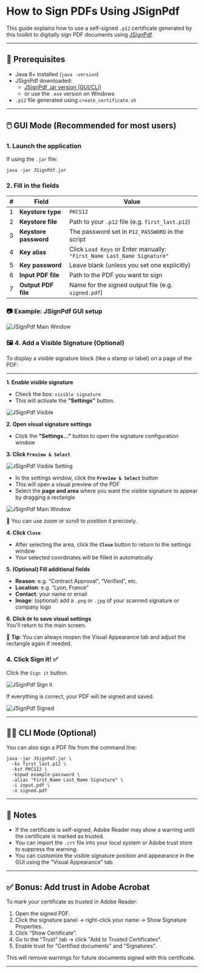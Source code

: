 # How to Sign PDFs Using JSignPdf

This guide explains how to use a self-signed `.p12` certificate generated by this toolkit to digitally sign PDF documents using [JSignPdf](https://jsignpdf.sourceforge.net/).

---

## 🔧 Prerequisites

- Java 8+ installed (`java -version`)
- JSignPdf downloaded:
  - [JSignPdf .jar version (GUI/CLI)](https://sourceforge.net/projects/jsignpdf/files/)
  - or use the `.exe` version on Windows
- `.p12` file generated using `create_certificate.sh`

---

## 🖱️ GUI Mode (Recommended for most users)

### 1. Launch the application

If using the `.jar` file:

```
java -jar JSignPdf.jar
```

### 2. Fill in the fields

| #|Field                 |Value                                                  |
|- |--------------------- |-------------------------------------------------------|
| 1|**Keystore type**     | `PKCS12`                                              |
| 2|**Keystore file**     | Path to your `.p12` file (e.g. `first_last.p12`)      |
| 3|**Keystore password** | The password set in `P12_PASSWORD` in the script      |
| 4|**Key alias**         | Click `Load Keys` or Enter manually: `"First_Name Last_Name Signature"`    |
| 5|**Key password**      | Leave blank (unless you set one explicitly)           |
| 6|**Input PDF file**    | Path to the PDF you want to sign                      |
| 7|**Output PDF file**   | Name for the signed output file (e.g. `signed.pdf`)   |

### 📷 Example: JSignPdf GUI setup

![JSignPdf Main Window](docs/images/jsignpdf_main.png)

### 🖼️ 4. Add a **Visible Signature** (Optional)

To display a visible signature block (like a stamp or label) on a page of the PDF:

---

**1. Enable visible signature**

- Check the box: `visible signature`
- This will activate the **"Settings"** button.

![JSignPdf Visible](docs/images/jsignpdf_visible.png)

**2. Open visual signature settings**

- Click the **"Settings..."** button to open the signature configuration window

**3. Click `Preview & Select`**

![JSignPdf Visible Setting](docs/images/jsignpdf_visible_setting.png)

- In the settings window, click the **`Preview & Select`** button
- This will open a visual preview of the PDF
- Select the **page and area** where you want the visible signature to appear by dragging a rectangle

![JSignPdf Main Window](docs/images/jsignpdf_visible_preview.png)

📸 You can use zoom or scroll to position it precisely.

**4. Click `Close`**

- After selecting the area, click the **`Close`** button to return to the settings window
- Your selected coordinates will be filled in automatically

**5. (Optional) Fill additional fields**

- **Reason**: e.g. “Contract Approval”, “Verified”, etc.
- **Location**: e.g. “Lyon, France”
- **Contact**: your name or email
- **Image**: (optional) add a `.png` or `.jpg` of your scanned signature or company logo

**6. Click `OK` to save visual settings**  
You'll return to the main screen.

📌 **Tip**: You can always reopen the Visual Appearance tab and adjust the rectangle again if needed.

### 4. Click **Sign it!** ✅

Click the `Sign it` button.

![JSignPdf Sign it](docs/images/jsignpdf_sign_it.png)

If everything is correct, your PDF will be signed and saved.

![JSignPdf Signed](docs/images/jsignpdf_signed.png)

---

## 🧑‍💻 CLI Mode (Optional)

You can also sign a PDF file from the command line:

```
java -jar JSignPdf.jar \
  -ks first_last.p12 \
  -kst PKCS12 \
  -kspwd example-password \
  -alias "First_Name Last_Name Signature" \
  -i input.pdf \
  -o signed.pdf
```

---

## 📌 Notes

- If the certificate is self-signed, Adobe Reader may show a warning until the certificate is marked as trusted.
- You can import the `.crt` file into your local system or Adobe trust store to suppress the warning.
- You can customize the visible signature position and appearance in the GUI using the "Visual Appearance" tab.

---

## ✅ Bonus: Add trust in Adobe Acrobat

To mark your certificate as trusted in Adobe Reader:

1. Open the signed PDF.
2. Click the signature panel → right-click your name → Show Signature Properties.
3. Click “Show Certificate”.
4. Go to the "Trust" tab → click "Add to Trusted Certificates".
5. Enable trust for "Certified documents" and "Signatures".

This will remove warnings for future documents signed with this certificate.

---
